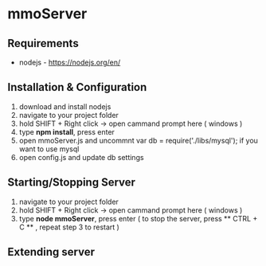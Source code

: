 # mmoServer

## Requirements
- nodejs - https://nodejs.org/en/

## Installation & Configuration
1. download and install nodejs
2. navigate to your project folder
3. hold SHIFT + Right click -> open cammand prompt here ( windows )
4. type **npm install**, press enter
5. open mmoServer.js and uncommnt var db = require('./libs/mysql'); if you want to use mysql
6. open config.js and update db settings

## Starting/Stopping Server
1. navigate to your project folder
2. hold SHIFT + Right click -> open cammand prompt here ( windows )
3. type **node mmoServer**, press enter
( to stop the server, press ** CTRL + C ** , repeat step 3 to restart )

## Extending server